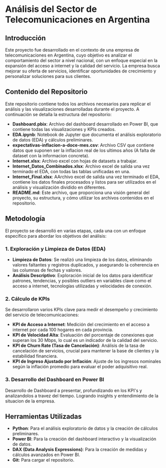 # Análisis del Sector de Telecomunicaciones en Argentina

## Introducción
Este proyecto fue desarrollado en el contexto de una empresa de telecomunicaciones en Argentina, cuyo objetivo es analizar el comportamiento del sector a nivel nacional, con un enfoque especial en la expansión del acceso a internet y la calidad del servicio. La empresa busca mejorar su oferta de servicios, identificar oportunidades de crecimiento y personalizar soluciones para sus clientes.

## Contenido del Repositorio
Este repositorio contiene todos los archivos necesarios para replicar el análisis y las visualizaciones desarrolladas durante el proyecto. A continuación se detalla la estructura del repositorio:

- **Dashboard.pbix**: Archivo del dashboard desarrollado en Power BI, que contiene todas las visualizaciones y KPIs creados.
- **EDA.ipynb**: Notebook de Jupyter que documenta el análisis exploratorio de datos (EDA) y cálculos preliminares.
- **expectativas-inflacion-a-doce-mes.csv**: Archivo CSV que contiene datos que suponen ser la inflacion real de los ultimos años (A falta de dataset con la informacion concreta).
- **Internet.xlsx**: Archivo excel con hojas de datasets a trabajar. 
- **Internet_Datos_Combinados.xlsx**: Archivo excel de salida una vez terminado el EDA, con todas las tablas unificadas en una.
- **Internet_Final.xlsx**: AArchivo excel de salida una vez terminado el EDA, contiene los datos finales procesados y listos para ser utilizados en el análisis y visualización dividido en diferentes.
- **README.md**: Este archivo, que proporciona una visión general del proyecto, su estructura, y cómo utilizar los archivos contenidos en el repositorio.


## Metodología
El proyecto se desarrolló en varias etapas, cada una con un enfoque específico para abordar los objetivos del análisis:

### 1. Exploración y Limpieza de Datos (EDA)
- **Limpieza de Datos**: Se realizó una limpieza de los datos, eliminando valores faltantes y registros duplicados, y asegurando la coherencia en las columnas de fechas y valores.
- **Análisis Descriptivo**: Exploración inicial de los datos para identificar patrones, tendencias, y posibles outliers en variables clave como el acceso a internet, tecnologías utilizadas y velocidades de conexión.

### 2. Cálculo de KPIs
Se desarrollaron varios KPIs clave para medir el desempeño y crecimiento del servicio de telecomunicaciones:

- **KPI de Acceso a Internet**: Medición del crecimiento en el acceso a internet por cada 100 hogares en cada provincia.
- **KPI de Velocidad Alta**: Evaluación del porcentaje de conexiones que superan los 30 Mbps, lo cual es un indicador de la calidad del servicio.
- **KPI de Churn Rate (Tasa de Cancelación)**: Análisis de la tasa de cancelación de servicios, crucial para mantener la base de clientes y la estabilidad financiera.
- **KPI de Ingreso Ajustado por Inflación**: Ajuste de los ingresos nominales según la inflación promedio para evaluar el poder adquisitivo real.

### 3. Desarrollo del Dashboard en Power BI
Desarrollo de Dashboard a presentar, profundizando en los KPI's y analizandolos a travez del tiempo. Logrando insights y entendimiento de la situacion de la empresa.

## Herramientas Utilizadas
- **Python**: Para el análisis exploratorio de datos y la creación de cálculos preliminares.
- **Power BI**: Para la creación del dashboard interactivo y la visualización de datos.
- **DAX (Data Analysis Expressions)**: Para la creación de medidas y cálculos avanzados en Power BI.
- **Git**: Para cargar el repositorio.

